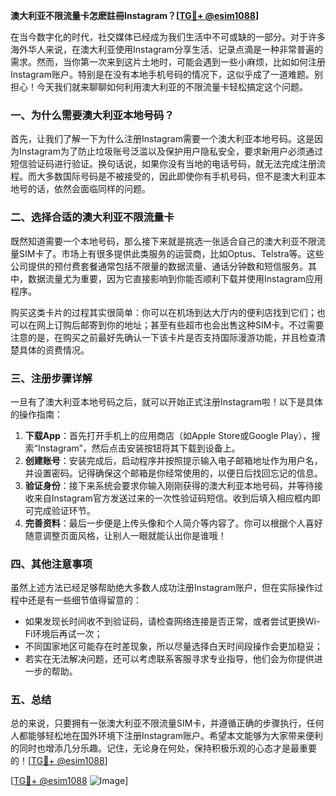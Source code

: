 **澳大利亚不限流量卡怎麽註冊Instagram？[[TG💪+ @esim1088](https://t.me/s/esim1088)]**

在当今数字化的时代，社交媒体已经成为我们生活中不可或缺的一部分。对于许多海外华人来说，在澳大利亚使用Instagram分享生活、记录点滴是一种非常普遍的需求。然而，当你第一次来到这片土地时，可能会遇到一些小麻烦，比如如何注册Instagram账户。特别是在没有本地手机号码的情况下，这似乎成了一道难题。别担心！今天我们就来聊聊如何利用澳大利亚的不限流量卡轻松搞定这个问题。

### 一、为什么需要澳大利亚本地号码？

首先，让我们了解一下为什么注册Instagram需要一个澳大利亚本地号码。这是因为Instagram为了防止垃圾账号泛滥以及保护用户隐私安全，要求新用户必须通过短信验证码进行验证。换句话说，如果你没有当地的电话号码，就无法完成注册流程。而大多数国际号码是不被接受的，因此即使你有手机号码，但不是澳大利亚本地号的话，依然会面临同样的问题。

### 二、选择合适的澳大利亚不限流量卡

既然知道需要一个本地号码，那么接下来就是挑选一张适合自己的澳大利亚不限流量SIM卡了。市场上有很多提供此类服务的运营商，比如Optus、Telstra等。这些公司提供的预付费套餐通常包括不限量的数据流量、通话分钟数和短信服务。其中，数据流量尤为重要，因为它直接影响到你能否顺利下载并使用Instagram应用程序。

购买这类卡片的过程其实很简单：你可以在机场到达大厅内的便利店找到它们；也可以在网上订购后邮寄到你的地址；甚至有些超市也会出售这种SIM卡。不过需要注意的是，在购买之前最好先确认一下该卡片是否支持国际漫游功能，并且检查清楚具体的资费情况。

### 三、注册步骤详解

一旦有了澳大利亚本地号码之后，就可以开始正式注册Instagram啦！以下是具体的操作指南：

1. **下载App**：首先打开手机上的应用商店（如Apple Store或Google Play），搜索“Instagram”，然后点击安装按钮将其下载到设备上。
2. **创建账号**：安装完成后，启动程序并按照提示输入电子邮箱地址作为用户名，并设置密码。记得确保这个邮箱是你经常使用的，以便日后找回忘记的信息。
3. **验证身份**：接下来系统会要求你输入刚刚获得的澳大利亚本地号码，并等待接收来自Instagram官方发送过来的一次性验证码短信。收到后填入相应框内即可完成验证环节。
4. **完善资料**：最后一步便是上传头像和个人简介等内容了。你可以根据个人喜好随意调整页面风格，让别人一眼就能认出你是谁哦！

### 四、其他注意事项

虽然上述方法已经足够帮助绝大多数人成功注册Instagram账户，但在实际操作过程中还是有一些细节值得留意的：

- 如果发现长时间收不到验证码，请检查网络连接是否正常，或者尝试更换Wi-Fi环境后再试一次；
- 不同国家地区可能存在时差现象，所以尽量选择白天时间段操作会更加稳妥；
- 若实在无法解决问题，还可以考虑联系客服寻求专业指导，他们会为你提供进一步的帮助。

### 五、总结

总的来说，只要拥有一张澳大利亚不限流量SIM卡，并遵循正确的步骤执行，任何人都能够轻松地在国外环境下注册Instagram账户。希望本文能够为大家带来便利的同时也增添几分乐趣。记住，无论身在何处，保持积极乐观的心态才是最重要的！[[TG💪+ @esim1088](https://t.me/s/esim1088)]

[[TG💪+ @esim1088](https://t.me/s/esim1088) ![Image](https://i.postimg.cc/4NQfJmqS/Snipaste-2025-05-13-00-14-12.png)]